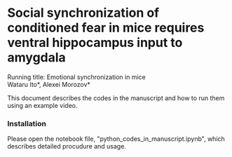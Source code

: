 # Social synchronization of conditioned fear in mice requires ventral hippocampus input to amygdala
Running title: Emotional synchronization in mice<BR>
Wataru Ito*, Alexei Morozov*

This document describes the codes in the manuscript and how to run them using an example video.
    
### Installation
Please open the notebook file, "python_codes_in_manuscript.ipynb", which describes detailed procudure and usage.
